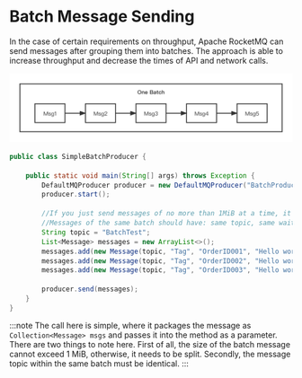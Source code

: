 # Batch Message Sending

In the case of certain requirements on throughput, Apache RocketMQ can send messages after grouping them into batches. The approach is able to increase throughput and decrease the times of API and network calls.

![batch](../picture/batch.png)

```java
public class SimpleBatchProducer {

    public static void main(String[] args) throws Exception {
        DefaultMQProducer producer = new DefaultMQProducer("BatchProducerGroupName");
        producer.start();

        //If you just send messages of no more than 1MiB at a time, it is easy to use batch
        //Messages of the same batch should have: same topic, same waitStoreMsgOK and no schedule support
        String topic = "BatchTest";
        List<Message> messages = new ArrayList<>();
        messages.add(new Message(topic, "Tag", "OrderID001", "Hello world 0".getBytes()));
        messages.add(new Message(topic, "Tag", "OrderID002", "Hello world 1".getBytes()));
        messages.add(new Message(topic, "Tag", "OrderID003", "Hello world 2".getBytes()));

        producer.send(messages);
    }
}
```

:::note
The call here is simple, where it packages the message as `Collection<Message> msgs` and passes it into the method as a parameter. There are two things to note here. First of all, the size of the batch message cannot exceed 1 MiB, otherwise, it needs to be split. Secondly, the message topic within the same batch must be identical.
:::
